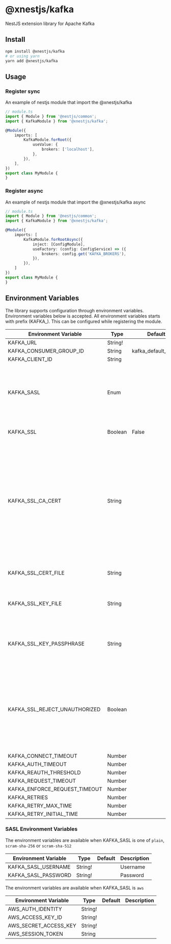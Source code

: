# @xnestjs/kafka

NestJS extension library for Apache Kafka

## Install

```sh
npm install @xnestjs/kafka
# or using yarn
yarn add @xnestjs/kafka
```

## Usage

### Register sync

An example of nestjs module that import the @xnestjs/kafka

```ts
// module.ts
import { Module } from '@nestjs/common';
import { KafkaModule } from '@xnestjs/kafka';

@Module({
    imports: [
        KafkaModule.forRoot({
            useValue: {
                brokers: ['localhost'],
            },
        }),
    ],
})
export class MyModule {
}
```

### Register async

An example of nestjs module that import the @xnestjs/kafka async

```ts
// module.ts
import { Module } from '@nestjs/common';
import { KafkaModule } from '@xnestjs/kafka';

@Module({
    imports: [
        KafkaModule.forRootAsync({
            inject: [ConfigModule],
            useFactory: (config: ConfigService) => ({
                brokers: config.get('KAFKA_BROKERS'),
            }),
        }),
    ]
})
export class MyModule {
}
```

## Environment Variables

The library supports configuration through environment variables. Environment variables below is accepted.
All environment variables starts with prefix (KAFKA_). This can be configured while registering the module.

| Environment Variable          | Type    | Default             | Description                                                                                                                                                                                            |
|-------------------------------|---------|---------------------|--------------------------------------------------------------------------------------------------------------------------------------------------------------------------------------------------------|
| KAFKA_URL                     | String! |                     |                                                                                                                                                                                                        |
| KAFKA_CONSUMER_GROUP_ID       | String  | kafka_default_group |                                                                                                                                                                                                        |
| KAFKA_CLIENT_ID               | String  |                     |                                                                                                                                                                                                        |
| KAFKA_SASL                    | Enum    |                     | Defines the SASL Mechanism. Accepted values are (`plain`, `scram-sha-256`, `scram-sha-512`, `aws`)                                                                                                     |
| KAFKA_SSL                     | Boolean | False               | Enabled the SSL connection                                                                                                                                                                             |
| KAFKA_SSL_CA_CERT             | String  |                     | Optionally override the trusted CA certificates. Default is to trust the well-known CAs curated by Mozilla. Mozilla's CAs are completely replaced when CAs are explicitly specified using this option. |
| KAFKA_SSL_CERT_FILE           | String  |                     | The File that contains Cert chains in PEM format.                                                                                                                                                      |
| KAFKA_SSL_KEY_FILE            | String  |                     | The File that contains private keys in PEM format.                                                                                                                                                     |
| KAFKA_SSL_KEY_PASSPHRASE      | String  |                     | PFX or PKCS12 encoded private key and certificate chain.                                                                                                                                               |
| KAFKA_SSL_REJECT_UNAUTHORIZED | Boolean |                     | If true the server will reject any connection which is notauthorized with the list of supplied CAs. This option only has an effect if requestCert is true.                                             |
| KAFKA_CONNECT_TIMEOUT         | Number  |                     |                                                                                                                                                                                                        |
| KAFKA_AUTH_TIMEOUT            | Number  |                     |                                                                                                                                                                                                        |
| KAFKA_REAUTH_THRESHOLD        | Number  |                     |                                                                                                                                                                                                        |
| KAFKA_REQUEST_TIMEOUT         | Number  |                     |                                                                                                                                                                                                        |
| KAFKA_ENFORCE_REQUEST_TIMEOUT | Number  |                     |                                                                                                                                                                                                        |
| KAFKA_RETRIES                 | Number  |                     |                                                                                                                                                                                                        |
| KAFKA_RETRY_MAX_TIME          | Number  |                     |                                                                                                                                                                                                        |
| KAFKA_RETRY_INITIAL_TIME      | Number  |                     |                                                                                                                                                                                                        |

### SASL Environment Variables

The environment variables are available when KAFKA_SASL is one of `plain`, `scram-sha-256` or `scram-sha-512`

| Environment Variable | Type    | Default | Description |
|----------------------|---------|---------|-------------|
| KAFKA_SASL_USERNAME  | String! |         | Username    |
| KAFKA_SASL_PASSWORD  | String! |         | Password    |

The environment variables are available when KAFKA_SASL is `aws`

| Environment Variable  | Type    | Default | Description |
|-----------------------|---------|---------|-------------|
| AWS_AUTH_IDENTITY     | String! |         |             |
| AWS_ACCESS_KEY_ID     | String! |         |             |
| AWS_SECRET_ACCESS_KEY | String! |         |             |
| AWS_SESSION_TOKEN     | String  |         |             |
